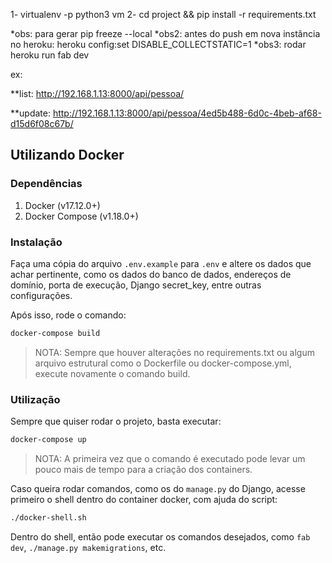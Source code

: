 1-  virtualenv -p python3  vm
2- cd project && pip install -r requirements.txt

*obs: para gerar pip freeze --local
*obs2: antes do push em nova instância no heroku: heroku config:set DISABLE_COLLECTSTATIC=1
*obs3: rodar heroku run fab dev

ex: 

**list:
http://192.168.1.13:8000/api/pessoa/

**update: 
http://192.168.1.13:8000/api/pessoa/4ed5b488-6d0c-4beb-af68-d15d6f08c67b/


## Utilizando Docker

### Dependências

1) Docker (v17.12.0+)
2) Docker Compose (v1.18.0+)

### Instalação

Faça uma cópia do arquivo `.env.example` para `.env` e altere os dados que achar pertinente, como os dados do banco de dados, endereços de domínio, porta de execução, Django secret_key, entre outras configurações.

Após isso, rode o comando:

```bash
docker-compose build
```

> NOTA: Sempre que houver alterações no requirements.txt ou algum arquivo estrutural como o Dockerfile ou docker-compose.yml, execute novamente o comando build.


### Utilização

Sempre que quiser rodar o projeto, basta executar:

```bash
docker-compose up
```

> NOTA: A primeira vez que o comando é executado pode levar um pouco mais de tempo para a criação dos containers.

Caso queira rodar comandos, como os do `manage.py` do Django, acesse primeiro o shell dentro do container docker, com ajuda do script:

```bash
./docker-shell.sh
```

Dentro do shell, então pode executar os comandos desejados, como `fab dev`, `./manage.py makemigrations`, etc.
